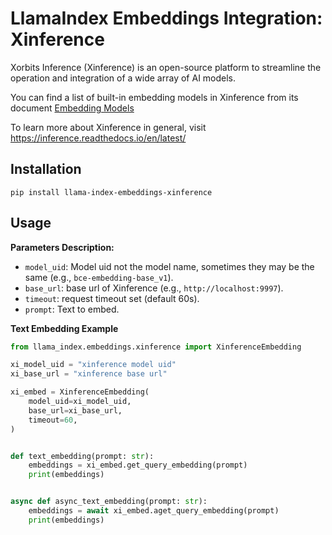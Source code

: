 # LlamaIndex Embeddings Integration: Xinference

Xorbits Inference (Xinference) is an open-source platform to streamline the operation and integration of a wide array of AI models. 

You can find a list of built-in embedding models in Xinference from its document [Embedding Models](https://inference.readthedocs.io/en/latest/models/builtin/embedding/index.html)

To learn more about Xinference in general, visit https://inference.readthedocs.io/en/latest/

## Installation

```shell
pip install llama-index-embeddings-xinference
```

## Usage

**Parameters Description:**

- `model_uid`: Model uid not the model name, sometimes they may be the same (e.g., `bce-embedding-base_v1`).
- `base_url`: base url of Xinference (e.g., `http://localhost:9997`).
- `timeout`: request timeout set (default 60s).
- `prompt`: Text to embed.

**Text Embedding Example**

```python
from llama_index.embeddings.xinference import XinferenceEmbedding

xi_model_uid = "xinference model uid"
xi_base_url = "xinference base url"

xi_embed = XinferenceEmbedding(
    model_uid=xi_model_uid,
    base_url=xi_base_url,
    timeout=60,
)


def text_embedding(prompt: str):
    embeddings = xi_embed.get_query_embedding(prompt)
    print(embeddings)


async def async_text_embedding(prompt: str):
    embeddings = await xi_embed.aget_query_embedding(prompt)
    print(embeddings)
    
```

